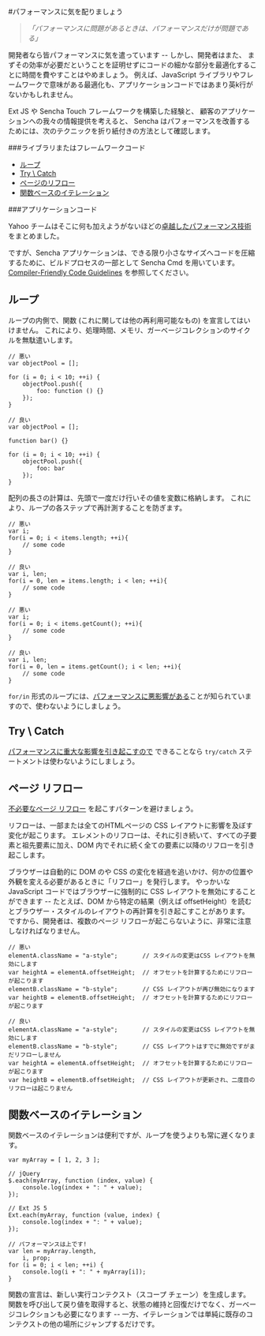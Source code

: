 #パフォーマンスに気を配りましょう

> *「パフォーマンスに問題があるときは、パフォーマンスだけが問題である」*

開発者なら皆パフォーマンスに気を遣っています -- しかし、開発者はまた、
まずその効率が必要だということを証明せずにコードの細かな部分を最適化することに時間を費やすことはやめましょう。
例えば、JavaScript ライブラリやフレームワークで意味がある最適化も、アプリケーションコードではあまり英k行がないかもしれません。

Ext JS や Sencha Touch フレームワークを構築した経験と、
顧客のアプリケーションへの我々の情報提供を考えると、
Sencha はパフォーマンスを改善するためには、次のテクニックを折り紙付きの方法として確認します。

###ライブラリまたはフレームワークコード

  - [ループ](#Loops)
  - [Try \ Catch](#Try_Catch)
  - [ページのリフロー](#Page_Reflow)
  - [関数ベースのイテレーション](#Function_Based_Iteration)

###アプリケーションコード

Yahoo チームはそこに何も加えようがないほどの[卓越したパフォーマンス技術](https://developer.yahoo.com/performance/)をまとめました。

ですが、Sencha アプリケーションは、できる限り小さなサイズへコードを圧縮するために、ビルドプロセスの一部として Sencha Cmd を用いています。
[Compiler-Friendly Code Guidelines](http://docs.sencha.com/cmd/5.x/cmd_compiler.html)
を参照してください。


## <a name="Loops" />ループ

ループの内側で、関数 (これに関しては他の再利用可能なもの) を宣言してはいけません。
これにより、処理時間、メモリ、ガーベージコレクションのサイクルを無駄遣いします。

    // 悪い
    var objectPool = [];

    for (i = 0; i < 10; ++i) {
        objectPool.push({
            foo: function () {}
        });
    }

    // 良い
    var objectPool = [];

    function bar() {}

    for (i = 0; i < 10; ++i) {
        objectPool.push({
            foo: bar
        });
    }

配列の長さの計算は、先頭で一度だけ行いその値を変数に格納します。
これにより、ループの各ステップで再計測することを防ぎます。

    // 悪い
    var i;
    for(i = 0; i < items.length; ++i){
        // some code
    }

    // 良い
    var i, len;
    for(i = 0, len = items.length; i < len; ++i){
        // some code
    }

    // 悪い
    var i;
    for(i = 0; i < items.getCount(); ++i){
        // some code
    }

    // 良い
    var i, len;
    for(i = 0, len = items.getCount(); i < len; ++i){
        // some code
    }

`for/in` 形式のループには、[パフォーマンスに悪影響がある](http://jsperf.com/for-in-vs-keys-vs-for)ことが知られていますので、使わないようにしましょう。

## <a name="Try_Catch" />Try \ Catch

[パフォーマンスに重大な影響を引き起こすので](http://jsperf.com/try-catch-in-loop-cost/5)
できることなら `try/catch` ステートメントは使わないようにしましょう。

## <a name="Page_Reflow" />ページ リフロー

[不必要なページ リフロー](http://www.kellegous.com/j/2013/01/26/layout-performance/)
を起こすパターンを避けましょう。

リフローは、一部または全てのHTMLページの CSS レイアウトに影響を及ぼす変化が起こります。
エレメントのリフローは、それに引き続いて、すべての子要素と祖先要素に加え、DOM 内でそれに続く全ての要素に以降のリフローを引き起こします。

ブラウザーは自動的に DOM のや CSS の変化を経過を追いかけ、何かの位置や外観を変える必要があるときに「リフロー」を発行します。
やっかいな JavaScript コードではブラウザーに強制的に CSS レイアウトを無効にすることができます -- たとえば、DOM から特定の結果（例えば offsetHeight）を読むとブラウザー・スタイルのレイアウトの再計算を引き起こすことがあります。
ですから、開発者は、複数のページ リフローが起こらないように、非常に注意しなければなりません。

    // 悪い
    elementA.className = "a-style";       // スタイルの変更はCSS レイアウトを無効にします
    var heightA = elementA.offsetHeight;  // オフセットを計算するためにリフローが起こります
    elementB.className = "b-style";       // CSS レイアウトが再び無効になります
    var heightB = elementB.offsetHeight;  // オフセットを計算するためにリフローが起こります

    // 良い
    elementA.className = "a-style";       // スタイルの変更はCSS レイアウトを無効にします
    elementB.className = "b-style";       // CSS レイアウトはすでに無効ですがまだリフローしません
    var heightA = elementA.offsetHeight;  // オフセットを計算するためにリフローが起こります
    var heightB = elementB.offsetHeight;  // CSS レイアウトが更新され、二度目のリフローは起こりません

## <a name="Function_Based_Iteration" />関数ベースのイテレーション

関数ベースのイテレーションは便利ですが、ループを使うよりも常に遅くなります。

    var myArray = [ 1, 2, 3 ];

    // jQuery
    $.each(myArray, function (index, value) {
        console.log(index + ": " + value);
    });

    // Ext JS 5
    Ext.each(myArray, function (value, index) {
        console.log(index + ": " + value);
    });

    // パフォーマンスは上です!
    var len = myArray.length,
        i, prop;
    for (i = 0; i < len; ++i) {
        console.log(i + ": " + myArray[i]);
    }

関数の宣言は、新しい実行コンテクスト（スコープ チェーン）を生成します。
関数を呼び出して戻り値を取得すると、状態の維持と回復だけでなく、ガーベージコレクションも必要になります --
一方、イテレーションでは単純に既存のコンテクストの他の場所にジャンプするだけです。
